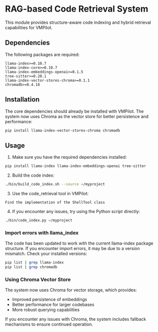 # RAG-based Code Retrieval System

This module provides structure-aware code indexing and hybrid retrieval capabilities for VMPilot.

## Dependencies

The following packages are required:

```
llama-index>=0.10.7
llama-index-core>=0.10.7
llama-index-embeddings-openai>=0.1.5
tree-sitter>=0.20.1
llama-index-vector-stores-chroma>=0.1.1
chromadb>=0.4.18
```

## Installation

The core dependencies should already be installed with VMPilot. The system now uses Chroma as the vector store for better persistence and performance:

```bash
pip install llama-index-vector-stores-chroma chromadb
```

## Usage

1. Make sure you have the required dependencies installed:

```bash
pip install llama-index llama-index-embeddings-openai tree-sitter
```

2. Build the code index:

```bash
./bin/build_code_index.sh --source ~/myproject
```

3. Use the code_retrieval tool in VMPilot:

```
Find the implementation of the ShellTool class
```

4. If you encounter any issues, try using the Python script directly:

```bash
./bin/code_index.py ~/myproject
```

### Import errors with llama_index

The code has been updated to work with the current llama-index package structure. If you encounter import errors, it may be due to a version mismatch. Check your installed versions:

```bash
pip list | grep llama-index
pip list | grep chromadb
```

### Using Chroma Vector Store

The system now uses Chroma for vector storage, which provides:
- Improved persistence of embeddings
- Better performance for larger codebases
- More robust querying capabilities

If you encounter any issues with Chroma, the system includes fallback mechanisms to ensure continued operation.
